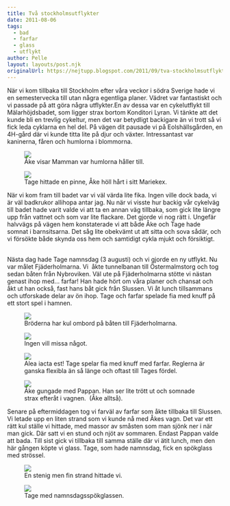 ```yaml
---
title: Två stockholmsutflykter
date: 2011-08-06
tags: 
  - bad
  - farfar
  - glass
  - utflykt	
author: Pelle
layout: layouts/post.njk
originalUrl: https://nejtupp.blogspot.com/2011/09/tva-stockholmsutflykter.html
---
```


När vi kom tillbaka till Stockholm efter våra veckor i södra Sverige hade vi en semestervecka till utan några egentliga planer. Vädret var fantastiskt och vi passade på att göra några utflykter.En av dessa var en cykelutflykt till Mälarhöjdsbadet, som ligger strax bortom Konditori Lyran. Vi tänkte att det kunde bli en trevlig cykeltur, men det var betydligt backigare än vi trott så vi fick leda cyklarna en hel del. På vägen dit pausade vi på Eolshällsgården, en 4H-gård där vi kunde titta lite på djur och växter. Intressantast var kaninerna, fåren och humlorna i blommorna.

<figure>
	<img src="../../../img/2011/08/Utflykt+till+badet+i+Breda%25CC%2588ng-IMG_1430.jpg">
	<figcaption>Åke visar Mamman var humlorna håller till.</figcaption>
</figure>

<figure>
	<img src="../../../img/2011/08/Utflykt+till+badet+i+Breda%25CC%2588ng-IMG_1438.jpg">
	<figcaption>Tage hittade en pinne, Åke höll hårt i sitt Mariekex.</figcaption>
</figure>

När vi kom fram till badet var vi väl värda lite fika. Ingen ville dock bada, vi är väl badkrukor allihopa antar jag. Nu när vi visste hur backig vår cykelväg till badet hade varit valde vi att ta en annan väg tillbaka, som gick lite längre upp från vattnet och som var lite flackare. Det gjorde vi nog rätt i. Ungefär halvvägs på vägen hem konstaterade vi att både Åke och Tage hade somnat i barnsitsarna. Det såg lite obekvämt ut att sitta och sova sådär, och vi försökte både skynda oss hem och samtidigt cykla mjukt och försiktigt.
<br><br>

Nästa dag hade Tage namnsdag (3 augusti) och vi gjorde en ny utflykt. Nu var målet Fjäderholmarna. Vi  åkte tunnelbanan till Östermalmstorg och tog sedan båten från Nybroviken. Väl ute på Fjäderholmarna stötte vi nästan genast ihop med... farfar! Han hade hört om våra planer och chansat och åkt ut han också, fast hans båt gick från Slussen. Vi åt lunch tillsammans och utforskade delar av ön ihop. Tage och farfar spelade fia med knuff på ett stort spel i hamnen.


<figure>
	<img src="../../../img/2011/08/Fja%25CC%2588derholmarna-_MG_7965.jpg">
	<figcaption>Bröderna har kul ombord på båten till Fjäderholmarna.</figcaption>
</figure>


<figure>
	<img src="../../../img/2011/08/Fja%25CC%2588derholmarna-_MG_7968.jpg">
	<figcaption>Ingen vill missa något.</figcaption>
</figure>


<figure>
	<img src="../../../img/2011/08/Fja%25CC%2588derholmarna-_MG_7974.jpg">
	<figcaption>Alea iacta est! Tage spelar fia med knuff med farfar. Reglerna är ganska flexibla än så länge och oftast till Tages fördel.</figcaption>
</figure>

<figure>
	<img src="../../../img/2011/08/Fja%25CC%2588derholmarna-_MG_7971.jpg">
	<figcaption>Åke gungade med Pappan. Han ser lite trött ut och somnade strax efteråt i vagnen.  (Åke alltså).</figcaption>
</figure>

Senare på eftermiddagen tog vi farväl av farfar som åkte tillbaka till Slussen. Vi letade upp en liten strand som vi kunde nå med Åkes vagn. Det var ett rätt kul ställe vi hittade, med massor av småsten som man sjönk ner i när man gick. Där satt vi en stund och njöt av sommaren. Endast Pappan valde att bada. Till sist gick vi tillbaka till samma ställe där vi ätit lunch, men den här gången köpte vi glass. Tage, som hade namnsdag, fick en spökglass med strössel.


<figure>
	<img src="../../../img/2011/08/Fja%25CC%2588derholmarna-_MG_7984.jpg">
	<figcaption>En stenig men fin strand hittade vi.</figcaption>
</figure>

<figure>
	<img src="../../../img/2011/08/Fja%25CC%2588derholmarna-_MG_7988.jpg">
	<figcaption>Tage med namnsdagsspökglassen.</figcaption>
</figure>
